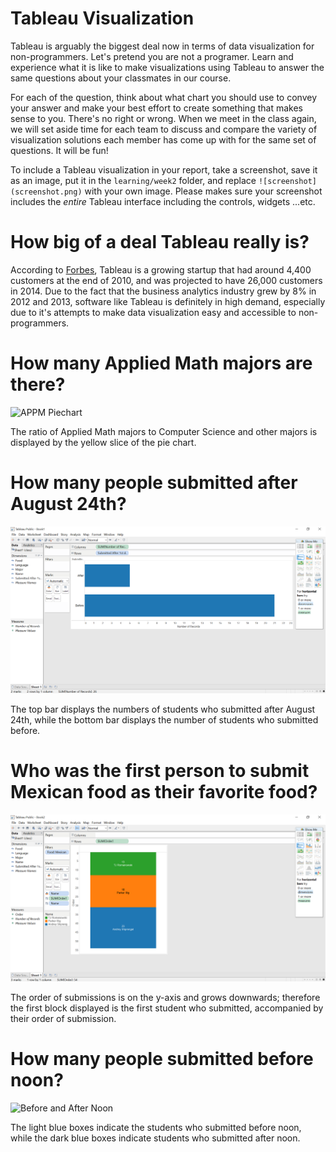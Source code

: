 # Tableau Visualization

Tableau is arguably the biggest deal now in terms of data visualization for non-programmers.
Let's pretend you are not a programer. Learn and experience what it is like to make
visualizations using Tableau to answer the same questions about your classmates in our course.

For each of the question, think about what chart you should use to convey your answer and
make your best effort to create something that makes sense to you. There's no right
or wrong. When we meet in the class again, we will set aside time for each team to discuss
and compare the variety of visualization solutions each member has come up with for the
same set of questions. It will be fun!

To include a Tableau visualization in your report, take a screenshot, save it as an image,
put it in the `learning/week2` folder, and replace `![screenshot](screenshot.png)`  with
your own image. Please makes sure your screenshot includes the _entire_ Tableau interface
including the controls, widgets ...etc.

# How big of a deal Tableau really is?

According to [Forbes](http://www.forbes.com/sites/greatspeculations/2015/04/15/a-closer-look-at-tableaus-customer-base-growth/), Tableau is a growing startup that had around 4,400 customers at the end of 2010, and was projected to have 26,000 customers in 2014. Due to the fact that the business analytics industry grew by 8% in 2012 and 2013, software like Tableau is definitely in high demand, especially due to it's attempts to make data visualization easy and accessible to non-programmers.

# How many Applied Math majors are there?

![APPM Piechart](q1_appm.png)

The ratio of Applied Math majors to Computer Science and other majors is displayed by the yellow slice of the pie chart.

# How many people submitted after August 24th?

![Submission Barchart](q2_aug24.png)

The top bar displays the numbers of students who submitted after August 24th, while the bottom bar displays the number of students who submitted before.

# Who was the first person to submit Mexican food as their favorite food?

![Order Submitted](q3_order.png)

The order of submissions is on the y-axis and grows downwards; therefore the first block displayed is the first student who submitted, accompanied by their order of submission.

# How many people submitted before noon? 

![Before and After Noon](q3_noon.png)

The light blue boxes indicate the students who submitted before noon, while the dark blue boxes indicate students who submitted after noon.
